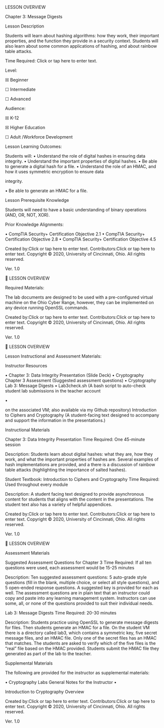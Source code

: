  LESSON OVERVIEW

Chapter 3: Message Digests

Lesson Description

Students will learn about hashing algorithms: how they work, their important properties, and
the function they provide in a security context. Students will also learn about some common
applications of hashing, and about rainbow table attacks.

Time Required:   Click or tap here to enter text.

Level:

☒  Beginner

☐  Intermediate

☐  Advanced

Audience:

☒  K-12

☒  Higher Education

☐  Adult /Workforce Development

Lesson Learning Outcomes:

Students will:
•  Understand the role of digital hashes in ensuring data integrity.
•  Understand the important properties of digital hashes.
•  Be able to generate a digital hash for a file.
•  Understand  the  role  of  an  HMAC,  and  how  it  uses  symmetric  encryption  to  ensure  data

integrity.

•  Be able to generate an HMAC for a file.

Lesson Prerequisite Knowledge

Students will need to have a basic understanding of binary operations (AND, OR, NOT, XOR).

Prior Knowledge Alignments:

•  CompTIA Security+ Certification Objective 2.1
•  CompTIA Security+ Certification Objective 2.8
•  CompTIA Security+ Certification Objective 4.5

Created by:Click or tap here to enter text.
Contributors:Click or tap here to enter text.
Copyright © 2020, University of Cincinnati, Ohio. All rights reserved.

Ver. 1.0

 LESSON OVERVIEW

Required Materials:

The lab documents are designed to be used with a pre-configured virtual machine on the Ohio
Cyber Range, however, they can be implemented on any device running OpenSSL commands.

Created by:Click or tap here to enter text.
Contributors:Click or tap here to enter text.
Copyright © 2020, University of Cincinnati, Ohio. All rights reserved.

Ver. 1.0

 LESSON OVERVIEW

Lesson Instructional and Assessment Materials:

Instructor Resources

•  Chapter 3: Data Integrity Presentation (Slide Deck)
•  Cryptography Chapter 3 Assessment (Suggested assessment questions)
•  Cryptography Lab 3: Message Digests
•  Lab3check.sh (A bash script to auto-check student lab submissions in the teacher account

•

on the associated VM; also available via my Github repository)
Introduction to Ciphers and Cryptography (A student-facing text designed to accompany
and support the information in the presentations.)

Instructional Materials

Chapter 3: Data Integrity Presentation
Time Required: One 45-minute session

Description: Students learn about digital hashes: what they are, how they work, and what the
important properties of hashes are. Several examples of hash implementations are provided,
and a there is a discussion of rainbow table attacks (highlighting the importance of salted
hashes).

Student Textbook: Introduction to Ciphers and Cryptography
Time Required: Used throughout every module

Description: A student facing text designed to provide asynchronous content for students that
aligns with the content in the presentations. The student text also has a variety of helpful
appendices.

Created by:Click or tap here to enter text.
Contributors:Click or tap here to enter text.
Copyright © 2020, University of Cincinnati, Ohio. All rights reserved.

Ver. 1.0

 LESSON OVERVIEW

Assessment Materials

Suggested Assessment Questions for Chapter 3
Time Required: If all ten questions were used, each assessment would be 15-25 minutes

Description: Ten suggested assessment questions: 5 auto-grade style questions (fill in the blank,
multiple choice, or select all style questions), and 5 open-ended response questions. A
suggested key is provided for each as well. The assessment questions are in plain text that an
instructor could copy and paste into any learning management system. Instructors can use
some, all, or none of the questions provided to suit their individual needs.

Lab 3: Message Digests
Time Required: 20-30 minutes

Description: Students practice using OpenSSL to generate message digests for files. Then
students generate an HMAC for a file. On the student VM there is a directory called lab3, which
contains a symmetric key, five secret message files, and an HMAC file. Only one of the secret
files has an HMAC that matches. The students are asked to verify which of the five files is the
“real” file based on the HMAC provided. Students submit the HMAC file they generated as part
of the lab to the teacher.

Supplemental Materials

The following are provided for the instructor as supplemental materials:

•  Cryptography Labs General Notes for the Instructor
•

Introduction to Cryptography Overview

Created by:Click or tap here to enter text.
Contributors:Click or tap here to enter text.
Copyright © 2020, University of Cincinnati, Ohio. All rights reserved.

Ver. 1.0


